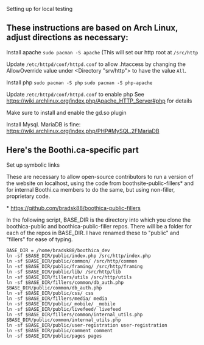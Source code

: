Setting up for local testing 

These instructions are based on Arch Linux, adjust directions as necessary: 
---

Install apache 
``` sudo pacman -S apache ```
(This will set our http root at ``` /src/http ```

Update ``` /etc/httpd/conf/httpd.conf ``` to allow .htaccess by changing the AllowOverride value under <Directory "srv/http"> to have the value ``` All ```.

Install php 
``` sudo pacman -S php ``` 
``` sudo pacman -S php-apache ```

Update ``` /etc/httpd/conf/httpd.conf ``` to enable php
See https://wiki.archlinux.org/index.php/Apache_HTTP_Server#php for details

Make sure to install and enable the gd.so plugin

Install Mysql.  MariaDB is fine: 
https://wiki.archlinux.org/index.php/PHP#MySQL.2FMariaDB 

Here's the Boothi.ca-specific part 
---

Set up symbolic links 

These are necessary to allow open-source contributors to run a version of the website on localhost, using the code from boothsite-public-fillers* and for internal Boothi.ca members to do the same, but using non-filler, proprietary code.

\* https://github.com/bradsk88/boothica-public-fillers

In the following script, BASE_DIR is the directory into which you clone the boothica-public and boothica-public-filler repos.  There will be a folder for each of the repos in BASE_DIR.  I have renamed these to "public" and "fillers" for ease of typing.

```
BASE_DIR = /home/bradsk88/boothica_dev 
ln -sf $BASE_DIR/public/index.php /src/http/index.php 
ln -sf $BASE_DIR/public/common/ /src/http/common 
ln -sf $BASE_DIR/public/framing/ /src/http/framing 
ln -sf $BASE_DIR/public/lib/ /src/http/lib 
ln -sf $BASE_DIR/fillers/utils /src/http/utils 
ln -sf $BASE_DIR/fillers/common/db_auth.php $BASE_DIR/public/common/db_auth.php 
ln -sf $BASE_DIR/public/css/ css
ln -sf $BASE_DIR/fillers/media/ media
ln -sf $BASE_DIR/public/_mobile/ _mobile
ln -sf $BASE_DIR/public/livefeed/ livefeed
ln -sf $BASE_DIR/fillers/common/internal_utils.php $BASE_DIR/public/common/internal_utils.php
ln -sf $BASE_DIR/public/user-registration user-registration
ln -sf $BASE_DIR/public/comment comment
ln -sf $BASE_DIR/public/pages pages
```

